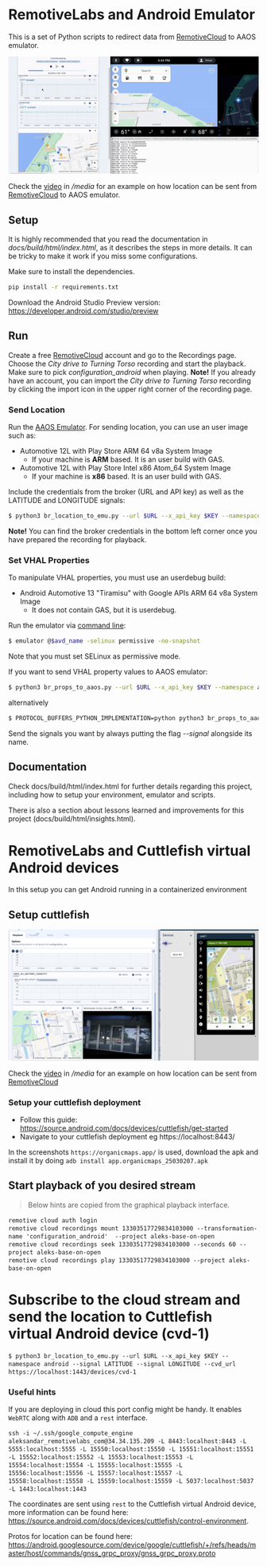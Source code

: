 # RemotiveLabs and Android Emulator

This is a set of Python scripts to redirect data from [RemotiveCloud](https://cloud.remotivelabs.com/) to AAOS emulator.

![Example](docs/source/example.gif)

Check the [video](media/video_example_location_broker_to_emu_720.mov) in */media* for an example on how location can be sent from [RemotiveCloud](https://cloud.remotivelabs.com/)
to AAOS emulator.

## Setup

It is highly recommended that you read the documentation in *docs/build/html/index.html*,
as it describes the steps in more details. It can be tricky to make it work if you miss
some configurations.

Make sure to install the dependencies.

```bash
pip install -r requirements.txt
```

Download the Android Studio Preview version:
https://developer.android.com/studio/preview

## Run

Create a free [RemotiveCloud](https://cloud.remotivelabs.com/) account and go to the Recordings page. Choose the _City drive to Turning Torso_ recording and start the playback. Make sure to pick _configuration_android_ when playing. 
**Note!** If you already have an account, you can import the _City drive to Turning Torso_ recording by clicking the import icon in the upper right corner of the recording page. 

### Send Location

Run the [AAOS Emulator](https://developer.android.com/studio/run/managing-avds).
For sending location, you can use an user image such as:
* Automotive 12L with Play Store ARM 64 v8a System Image
    * If your machine is **ARM** based. It is an user build with GAS.
* Automotive 12L with Play Store Intel x86 Atom_64 System Image
    * If your machine is **x86** based. It is an user build with GAS.


Include the credentials from the broker (URL and API key) as well as the LATITUDE and LONGITUDE signals:
```bash
$ python3 br_location_to_emu.py --url $URL --x_api_key $KEY --namespace android --signal LATITUDE --signal LONGITUDE
```
**Note!** You can find the broker credentials in the bottom left corner once you have prepared the recording for playback.

### Set VHAL Properties
To manipulate VHAL properties, you must use an userdebug build:
* Android Automotive 13 "Tiramisu" with Google APIs ARM 64 v8a System Image
    * It does not contain GAS, but it is userdebug.

Run the emulator via [command line](https://developer.android.com/studio/run/emulator-commandline):
```bash
$ emulator @$avd_name -selinux permissive -no-snapshot
```
Note that you must set SELinux as permissive mode.

If you want to send VHAL property values to AAOS emulator:
```bash
$ python3 br_props_to_aaos.py --url $URL --x_api_key $KEY --namespace android --signal $SIGNAL
```
alternatively
```bash
$ PROTOCOL_BUFFERS_PYTHON_IMPLEMENTATION=python python3 br_props_to_aaos.py --url $URL --x_api_key $KEY --namespace android --signal $SIGNAL
```
Send the signals you want by always putting the flag *--signal* alongside its name.

## Documentation
Check docs/build/html/index.html for further details regarding this project, including how to setup
your environment, emulator and scripts. 

There is also a section about lessons learned and improvements for this project (docs/build/html/insights.html).

# RemotiveLabs and Cuttlefish virtual Android devices
In this setup you can get Android running in a containerized environment

## Setup cuttlefish

![Example](media/cuttlefish.png)

Check the [video](media/video_example_location_broket_to_cuttlefish.mov) in */media* for an example on how location can be sent from [RemotiveCloud](https://cloud.remotivelabs.com/)

### Setup your cuttlefish deployment

- Follow this guide: https://source.android.com/docs/devices/cuttlefish/get-started
- Navigate to your cuttlefish deployment eg https://localhost:8443/

In the screenshots `https://organicmaps.app/` is used, download the apk and install it by doing `adb install app.organicmaps_25030207.apk`

## Start playback of you desired stream

> Below hints are copied from the graphical playback interface.
```
remotive cloud auth login
remotive cloud recordings mount 13303517729834103000 --transformation-name 'configuration_android'  --project aleks-base-on-open
remotive cloud recordings seek 13303517729834103000 --seconds 60 --project aleks-base-on-open
remotive cloud recordings play 13303517729834103000 --project aleks-base-on-open
```

# Subscribe to the cloud stream and send the location to Cuttlefish virtual Android device (cvd-1)
```
$ python3 br_location_to_emu.py --url $URL --x_api_key $KEY --namespace android --signal LATITUDE --signal LONGITUDE --cvd_url https://localhost:1443/devices/cvd-1
```

### Useful hints

If you are deploying in cloud this port config might be handy. It enables `WebRTC` along with `ADB` and a `rest` interface.  
```
ssh -i ~/.ssh/google_compute_engine aleksandar_remotivelabs_com@34.34.135.209 -L 8443:localhost:8443 -L 5555:localhost:5555 -L 15550:localhost:15550 -L 15551:localhost:15551 -L 15552:localhost:15552 -L 15553:localhost:15553 -L 15554:localhost:15554 -L 15555:localhost:15555 -L 15556:localhost:15556 -L 15557:localhost:15557 -L 15558:localhost:15558 -L 15559:localhost:15559 -L 5037:localhost:5037 -L 1443:localhost:1443
```

The coordinates are sent using `rest` to the Cuttlefish virtual Android device, more information can be found here: https://source.android.com/docs/devices/cuttlefish/control-environment. 

Protos for location can be found here: https://android.googlesource.com/device/google/cuttlefish/+/refs/heads/master/host/commands/gnss_grpc_proxy/gnss_grpc_proxy.proto
